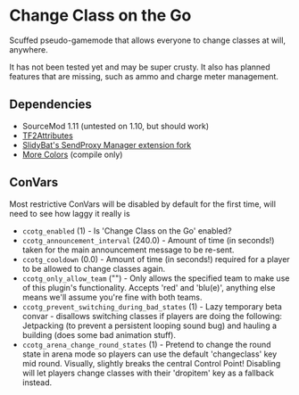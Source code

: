 # Change Class on the Go
Scuffed pseudo-gamemode that allows everyone to change classes at will, anywhere.

It has not been tested yet and may be super crusty. It also has planned features that are missing, such as ammo and charge meter management.

## Dependencies
- SourceMod 1.11 (untested on 1.10, but should work)
- [TF2Attributes](https://forums.alliedmods.net/showthread.php?t=210221)
- [SlidyBat's SendProxy Manager extension fork](https://github.com/SlidyBat/sendproxy)
- [More Colors](https://forums.alliedmods.net/showthread.php?t=185016) (compile only)

## ConVars
Most restrictive ConVars will be disabled by default for the first time, will need to see how laggy it really is

- `ccotg_enabled` (1) - Is 'Change Class on the Go' enabled?
- `ccotg_announcement_interval` (240.0) - Amount of time (in seconds!) taken for the main announcement message to be re-sent.
- `ccotg_cooldown` (0.0) - Amount of time (in seconds!) required for a player to be allowed to change classes again.
- `ccotg_only_allow_team` ("") - Only allows the specified team to make use of this plugin's functionality. Accepts 'red' and 'blu(e)', anything else means we'll assume you're fine with both teams.
- `ccotg_prevent_switching_during_bad_states` (1) - Lazy temporary beta convar - disallows switching classes if players are doing the following: Jetpacking (to prevent a persistent looping sound bug) and hauling a building (does some bad animation stuff).
- `ccotg_arena_change_round_states` (1) - Pretend to change the round state in arena mode so players can use the default 'changeclass' key mid round. Visually, slightly breaks the central Control Point! Disabling will let players change classes with their 'dropitem' key as a fallback instead.